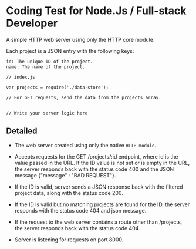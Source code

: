 # Coding Test for Node.Js / Full-stack Developer

A simple HTTP web server using only the HTTP core module.
 
Each project is a JSON entry with the following keys:

	id: The unique ID of the project.
	name: The name of the project.

```
// index.js

var projects = require('./data-store');

// For GET requests, send the data from the projects array. 


// Write your server logic here
```

## Detailed 


- The web server created using only the native `HTTP module`.

- Accepts requests for the GET /projects/:id endpoint, where id is the value passed in the URL. If the ID value is not set or is empty in the URL, the server responds back with the status code 400 and the JSON message {"message" : "BAD REQUEST"}.

- If the ID is valid, server sends a JSON response back with the filtered project data, along with the status code 200.

- If the ID is valid but no matching projects are found for the ID, the server responds with the status code 404 and json message.

- If the request to the web server contains a route other than /projects, the server responds back with the status code 404.

- Server is listening for requests on port 8000. 
